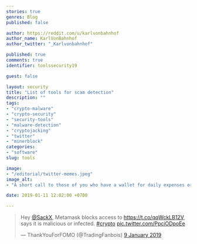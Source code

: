 ```yaml
---
stories: true
genres: Blog
published: false 

author: https://reddit.com/u/karlvonbahnhof
author_name: KarlVonBahnhof
author_twitter: "_Karlvonbahnhof"

published: true
comments: true
identifier: toolssecurity19

guest: false

layout: security
title: "List of tools for scam detection"
description: ""
tags:
- "crypto-malware"
- "crypto-security"
- "security-tools"
- "malware-detection"
- "cryptojacking"
- "twitter"
- "minerblock"
categories:
- "software"
slug: tools

image:
- "/editorial/twitter-memes.jpeg"
image_alt:
- "A short call to those of you who have a wallet for daily expenses or trading on a computer or phone that is used for seemingly safe day-to-day work and browsing."

date: 2019-01-11 12:02:00 +0700

---
```


<blockquote class="twitter-tweet" data-lang="en-gb"><p lang="en" dir="ltr">Hey <a href="https://twitter.com/SackX?ref_src=twsrc%5Etfw">@SackX</a>, Metamask blocks access to <a href="https://t.co/qqWckLB12V">https://t.co/qqWckLB12V</a>, says it is malicious or infected. <a href="https://twitter.com/hashtag/crypto?src=hash&amp;ref_src=twsrc%5Etfw">#crypto</a> <a href="https://t.co/PpciODpoEe">pic.twitter.com/PpciODpoEe</a></p>&mdash; ThankYouForFOMO (@TradingFanbois) <a href="https://twitter.com/TradingFanbois/status/1082888794947215361?ref_src=twsrc%5Etfw">9 January 2019</a></blockquote>
<script async src="https://platform.twitter.com/widgets.js" charset="utf-8"></script>
